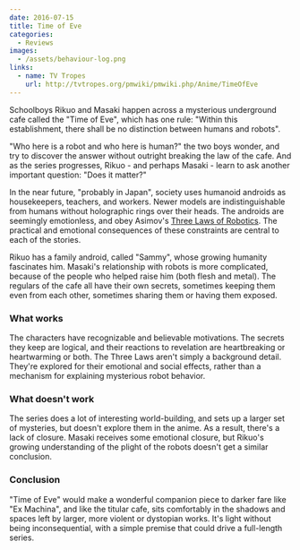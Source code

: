 ```yaml
---
date: 2016-07-15
title: Time of Eve
categories:
  - Reviews
images:
  - /assets/behaviour-log.png
links:
  - name: TV Tropes
    url: http://tvtropes.org/pmwiki/pmwiki.php/Anime/TimeOfEve
---
```


Schoolboys Rikuo and Masaki happen across a mysterious underground
cafe called the "Time of Eve", which has one rule:
"Within this establishment,
there shall be no distinction between humans and robots".

<!-- more -->

"Who here is a robot and who here is human?" the two boys wonder,
and try to discover the answer without outright breaking the law of the cafe.
And as the series progresses, Rikuo - and perhaps Masaki - learn
to ask another important question:
"Does it matter?"

In the near future, "probably in Japan", society uses humanoid androids
as housekeepers, teachers, and workers.
Newer models are indistinguishable from humans without holographic rings over their heads.
The androids are seemingly emotionless, and obey Asimov's [Three Laws of Robotics].
The practical and emotional consequences of these constraints are central to each of the stories.

Rikuo has a family android, called "Sammy", whose growing
humanity fascinates him. Masaki's relationship with robots is more
complicated, because of the people who helped raise him
(both flesh and metal). The regulars of the cafe all have
their own secrets, sometimes keeping them even from each other,
sometimes sharing them or having them exposed.

### What works

The characters have recognizable and believable motivations.
The secrets they keep are logical, and their reactions
to revelation are heartbreaking or heartwarming or both.
The Three Laws aren't simply a background detail. They're explored
for their emotional and social effects, rather than a mechanism
for explaining mysterious robot behavior.

### What doesn't work

The series does a lot of interesting world-building, and sets up
a larger set of mysteries, but doesn't explore them in the anime.
As a result, there's a lack of closure. Masaki receives some
emotional closure, but Rikuo's growing understanding of the plight
of the robots doesn't get a similar conclusion.

### Conclusion

"Time of Eve" would make a wonderful companion piece to darker fare
like "Ex Machina", and like the titular cafe, sits comfortably in
the shadows and spaces left by larger, more violent or dystopian
works. It's light without being inconsequential, with a simple
premise that could drive a full-length series.

[Three Laws of Robotics]: https://en.wikipedia.org/wiki/Three_Laws_of_Robotics
